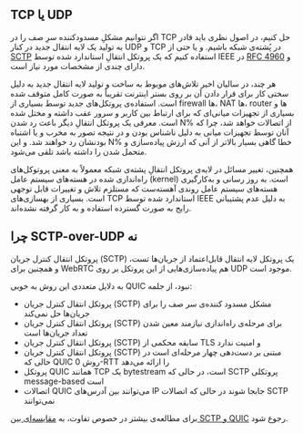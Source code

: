 ## TCP یا UDP

اگر نتوانیم مشکلِ مسدودکننده‌ سرِ صف را در TCP حل کنیم، در اصول نظری باید
قادر به تولید یک لایه‌ انتقال جدید در کنار UDP و TCP در پُشته‌ی شبکه
باشیم. و یا حتی از
[SCTP](https://en.wikipedia.org/wiki/Stream_Control_Transmission_Protocol)
استفاده کنیم که یک پروتکل انتقالِ استاندارد شده توسط IEEE در [RFC
4960](https://tools.ietf.org/html/rfc4960) و دارای چندی از مشخصات مورد نیاز است.

هر چند، در سالیان اخیر تلاش‌های موبوط به ساخت و تولید لایه‌ انتقال جدید
به دلیل سختی کار برای قرار دادن آن بر روی بستر اینترنت تقریباً به صورت کامل متوقف
شده است. استفاده‌ی پروتکل‌های جدید توسط بسیاری از firewall ها، NAT ها،
router ها و بسیاری از تجهیزات میانی‌ای که برای ارتباط بین کاربر و سرور عقب
داشته و مختل شده است. معرفی یک پروتکل انتقالِ دیگر باعث رد شدن N% از اتصالات خواهد
شد، چرا که آنان توسط تجهیزات میانی‌ به دلیل ناشناس بودن و در نتیجه تصور به
مخرب و یا اشتباه بودنشان رد خواهند شد. و این N% خطا گاهی بسیار بالاتر از آنی که
ارزش پیاده‌سازی و متحمل شدن را داشته باشد تلقی می‌شود.

همچنین، تغییر مسائل در لایه‌ی پروتکل انتقالِ پشته‌ی شبکه معمولاً به معنی
پروتوکل‌های راه‌اندازی شده در هسته‌های سیستم عامل (kernel) است.
به روز رسانی و به‌کارگیری هسته‌های سیستم عامل روندی آهسته‌ست که
مستلزم تلاش و تغییرات قابل توجهی است. بسیاری از بهسازی‌های TCP استاندارد شده
توسط IEEE به دلیل عدم پشتیبانی رایج به صورت گسترده استفاده و به کار گرفته
نشده‌اند.

## چرا SCTP-over-UDP نه

پروتکل انتقال کنترل جریان (SCTP) یک پروتکل لایه انتقال قابل‌اعتماد از
جریان‌ها تست، و همچنین برای WebRTC هم پیاده‌سازی‌هایی از این
پروتکل بر روی UDP موجود است.

به دلایل متعددی این روش به خوبی QUIC نبود، از جلمه:

- پروتکل انتقال کنترل جریان (SCTP) مشکل مسدود کننده‌ی سر صف را برای
  جریان‌ها حل نمی‌کند
- پروتکل انتقال کنترل جریان (SCTP) برای مرحله‌ی راه‌اندازی نیازمند
  معین شدن تعداد جریان‌ها است
- پروتکل انتقال کنترل جریان (SCTP) سابقه محکمی از TLS و امنیت ندارد
- پروتکل انتقال کنترل جریان (SCTP) مبتنی بر دست‌دهی چهار مرحله‌ای است
  در حالی که QUIC روش 0-RTT را ارائه می‌دهد
- پروتکل QUIC همانند TCP یک bytestream است، در حالی که SCTP پروتکلی
  message-based است
- اتصالات QUIC می‌توانند بین آدرس‌های IP جابجا شوند در حالی که اتصالات
  SCTP نمی‌توانند

برای مطالعه‌ی بیشتر در خصوص تفاوت، به [مقایسه‌ای بین SCTP و
QUIC](https://tools.ietf.org/html/draft-joseph-quic-comparison-quic-sctp-00)
رجوع شود.
